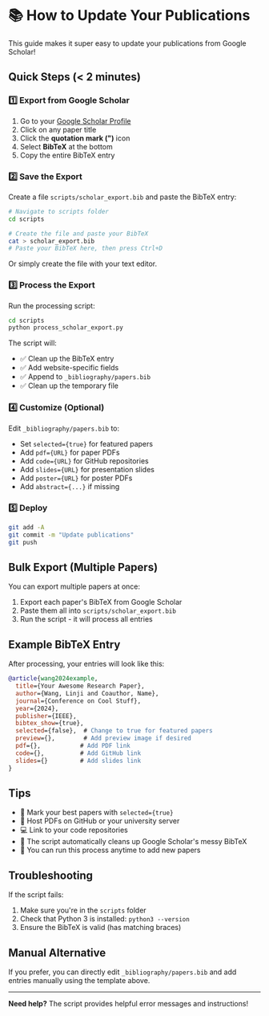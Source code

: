 # 📚 How to Update Your Publications

This guide makes it super easy to update your publications from Google Scholar!

## Quick Steps (< 2 minutes)

### 1️⃣ Export from Google Scholar

1. Go to your [Google Scholar Profile](https://scholar.google.com/citations?user=VURUgFMAAAAJ)
2. Click on any paper title
3. Click the **quotation mark (")** icon
4. Select **BibTeX** at the bottom
5. Copy the entire BibTeX entry

### 2️⃣ Save the Export

Create a file `scripts/scholar_export.bib` and paste the BibTeX entry:

```bash
# Navigate to scripts folder
cd scripts

# Create the file and paste your BibTeX
cat > scholar_export.bib
# Paste your BibTeX here, then press Ctrl+D
```

Or simply create the file with your text editor.

### 3️⃣ Process the Export

Run the processing script:

```bash
cd scripts
python process_scholar_export.py
```

The script will:
- ✅ Clean up the BibTeX entry
- ✅ Add website-specific fields
- ✅ Append to `_bibliography/papers.bib`
- ✅ Clean up the temporary file

### 4️⃣ Customize (Optional)

Edit `_bibliography/papers.bib` to:

- Set `selected={true}` for featured papers
- Add `pdf={URL}` for paper PDFs
- Add `code={URL}` for GitHub repositories  
- Add `slides={URL}` for presentation slides
- Add `poster={URL}` for poster PDFs
- Add `abstract={...}` if missing

### 5️⃣ Deploy

```bash
git add -A
git commit -m "Update publications"
git push
```

## Bulk Export (Multiple Papers)

You can export multiple papers at once:

1. Export each paper's BibTeX from Google Scholar
2. Paste them all into `scripts/scholar_export.bib`
3. Run the script - it will process all entries

## Example BibTeX Entry

After processing, your entries will look like this:

```bibtex
@article{wang2024example,
  title={Your Awesome Research Paper},
  author={Wang, Linji and Coauthor, Name},
  journal={Conference on Cool Stuff},
  year={2024},
  publisher={IEEE},
  bibtex_show={true},
  selected={false},  # Change to true for featured papers
  preview={},        # Add preview image if desired
  pdf={},           # Add PDF link
  code={},          # Add GitHub link
  slides={}         # Add slides link
}
```

## Tips

- 🌟 Mark your best papers with `selected={true}`
- 📄 Host PDFs on GitHub or your university server
- 💻 Link to your code repositories
- 🎯 The script automatically cleans up Google Scholar's messy BibTeX
- 🔄 You can run this process anytime to add new papers

## Troubleshooting

If the script fails:
1. Make sure you're in the `scripts` folder
2. Check that Python 3 is installed: `python3 --version`
3. Ensure the BibTeX is valid (has matching braces)

## Manual Alternative

If you prefer, you can directly edit `_bibliography/papers.bib` and add entries manually using the template above.

---

**Need help?** The script provides helpful error messages and instructions!